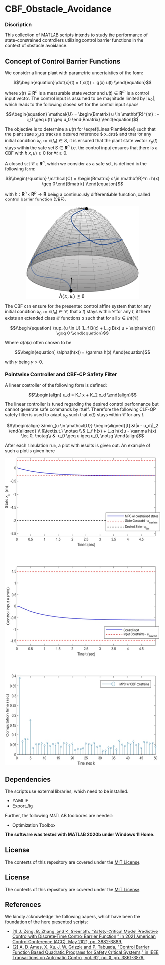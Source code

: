 # CBF_Obstacle_Avoidance

### Discription
This collection of MATLAB scripts intends to study the performance of state-constrained controllers utilizing control barrier functions in the context of obstacle avoidance.

## Concept of Control Barrier Functions

We consider a linear plant with parametric uncertainties of the form:

$$\\begin{equation}
\dot{x}(t) = f(x(t)) + g(x) u(t)
\\end{equation}$$

where $x(t) \in \mathbf{R}^{n}$ is a measurable state vector and $u(t) \in \mathbf{R}^{m}$ is a control input vector. The control input is assumed to be magnitude limited by $\vert u_0 \vert$, which leads to the following closed set for the control input space

$$\\begin{equation}
\mathcal{U} = \begin{Bmatrix} u \in \mathbf{R}^{m} : - u_0 \geq u(t) \geq u_0 \end{Bmatrix}
\\end{equation}$$

The objective is to determine a $u(t)$ for \eqref{LinearPlantModel} such that the plant state $x_p(t)$ tracks a desired reference $ x_d(t)$ and that for any initial condition $x_0 := x(t_0) \in S$, it is ensured that the plant state vector $x_p(t)$ stays within the safe set $S \in \mathbf{R}^n$ i.e. the control input ensures that there is a CBF with $h(x,u) \geq 0$ for $\forall t \geq 0$.

 A closed set $\mathcal{C} \in \mathbf{R}^n$, which we consider as a safe set, is defined in the following form:
  
  $$\\begin{equation}
      \mathcal{C} = \begin{Bmatrix} x \in \mathbf{R}^n : h(x) \geq 0 \end{Bmatrix}
  \\end{equation}$$
  
with $h: \mathbf{R}^n \times \mathbf{R}^p \to \mathbf{R}$ being a  continuously differentiable function, called  control barrier function (CBF).
  
<p align=center>
<img src="https://github.com/JohannesAutenrieb/1D_MPC_CBF/blob/main/Images/CBF_Function_Plot.png" alt="CBF_Function_Plot" height=300px>
</p>
  
The CBF can ensure for the presented control affine system that for any initial condition $x_0 := x(t_0) \in \mathcal{C}$, that $x(t)$ stays within $\mathcal{C}$ for any $t$, if there exists an extended class $\mathcal{K}$ functions $\alpha$ such that for all $x \in Int(\mathcal{C})$

$$\\begin{equation}
    \sup_{u \in U} [L_f B(x) + L_g B(x) u  + \alpha(h(x))] \geq 0
\\end{equation}$$

Where $\alpha(h(x)$ often chosen to be

$$\\begin{equation}
    \alpha(h(x)) = \gamma h(x)
\\end{equation}$$

with $\gamma$ being $\gamma > 0$.

### Pointwise Controller and CBF-QP Safety Filter

A linear controller of the following form is defined:

$$\\begin{align}
u_d = K_1 x + K_2 x_d
\\end{align}$$

The linear controller is tuned regarding the desired control performance but cannot generate safe commands by itself. Therefore the following CLF-QP safety filter is used to adapt $u_d$ such that $x(t)$ stays within $\mathcal{C}$ for any $t$.

$$\\begin{align}
&\min_{u \in \mathcal{U}}
\begin{aligned}[t]
  &\|u - u_d\|_2
\end{aligned} \\
&\text{s.t.} \notag \\
& L_f h(x) + L_g h(x)u - \gamma h(x) \leq 0, \notag\\
& -u_0 \geq u \geq u_0, \notag
\\end{align}$$

After each simulation run, a plot with results is given out. An example of such a plot is given here:

<p align=center>
<img src="https://github.com/JohannesAutenrieb/1D_MPC_CBF/blob/main/Images/Example_Simulation_Results.png" alt="MISSION_GUI" height=1000px>
</p>

## Dependencies


The scripts use external libraries, which need to be installed.
* YAMLIP
* Export_fig


Further, the following MATLAB toolboxes are needed:
* Optimization Toolbox

**The software was tested with MATLAB 2020b under Windows 11 Home.** 

## License

The contents of this repository are covered under the [MIT License](LICENSE).


## License

The contents of this repository are covered under the [MIT License](LICENSE).


## References

We kindly acknowledge the following papers, which have been the foundation of the here presented scripts:

* [[1] J. Zeng, B. Zhang, and K. Sreenath, “Safety-Critical Model Predictive Control with Discrete-Time Control
Barrier Function,” in 2021 American Control Conference (ACC), May 2021, pp. 3882–3889.](https://ieeexplore.ieee.org/document/9483029)
* [[2] A. D. Ames, X. Xu, J. W. Grizzle and P. Tabuada, "Control Barrier Function Based Quadratic Programs for Safety Critical Systems," in IEEE Transactions on Automatic Control, vol. 62, no. 8, pp. 3861-3876.](https://ieeexplore.ieee.org/document/7782377)
